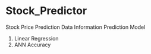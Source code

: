 # Stock_Predictor

Stock Price Prediction
Data Information
Prediction Model
1. Linear Regression
2. ANN
Accuracy
